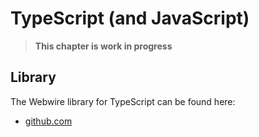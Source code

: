 # TypeScript (and JavaScript)

> **This chapter is work in progress**

## Library

The Webwire library for TypeScript can be found here:

- [github.com](https://github.com/webwire/webwire-typescript)
